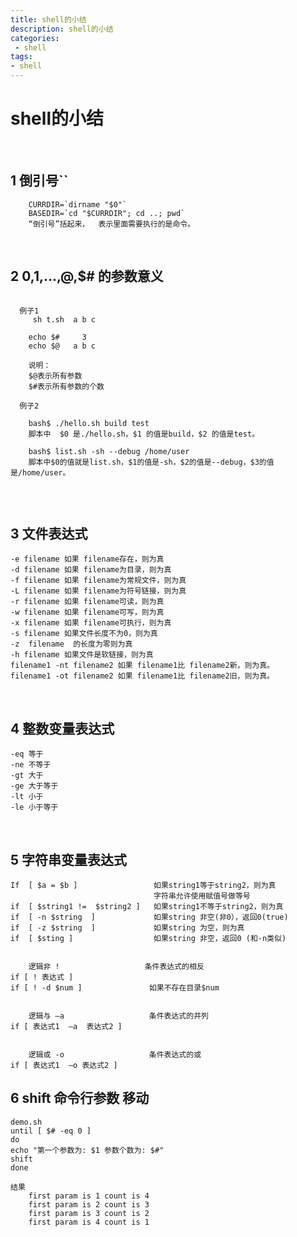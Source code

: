 ```yaml
---
title: shell的小结
description: shell的小结
categories:
 - shell
tags:
- shell
---
```



# shell的小结

<br>

##  1 倒引号``

```mysql
    CURRDIR=`dirname "$0"`
    BASEDIR=`cd "$CURRDIR"; cd ..; pwd`
    “倒引号”括起来，  表示里面需要执行的是命令。
```


<br>

##  2 $0,$1,$...,$@,$# 的参数意义

```mysql

  例子1
     sh t.sh  a b c
    
    echo $#     3
    echo $@   a b c
    
    说明：
    $@表示所有参数
    $#表示所有参数的个数
    
  例子2  
  
    bash$ ./hello.sh build test
    脚本中  $0 是./hello.sh，$1 的值是build，$2 的值是test。
    
    bash$ list.sh -sh --debug /home/user
    脚本中$0的值就是list.sh，$1的值是-sh，$2的值是--debug，$3的值是/home/user。
    
```

<br>

##  3 文件表达式  

    
    -e filename 如果 filename存在，则为真
    -d filename 如果 filename为目录，则为真 
    -f filename 如果 filename为常规文件，则为真
    -L filename 如果 filename为符号链接，则为真
    -r filename 如果 filename可读，则为真 
    -w filename 如果 filename可写，则为真 
    -x filename 如果 filename可执行，则为真
    -s filename 如果文件长度不为0，则为真
    -z  filename  的长度为零则为真 
    -h filename 如果文件是软链接，则为真
    filename1 -nt filename2 如果 filename1比 filename2新，则为真。
    filename1 -ot filename2 如果 filename1比 filename2旧，则为真。



<br>

##  4 整数变量表达式  
    
    -eq 等于
    -ne 不等于
    -gt 大于
    -ge 大于等于
    -lt 小于
    -le 小于等于


<br>

##  5  字符串变量表达式  



    If  [ $a = $b ]                 如果string1等于string2，则为真
                                    字符串允许使用赋值号做等号
    if  [ $string1 !=  $string2 ]   如果string1不等于string2，则为真       
    if  [ -n $string  ]             如果string 非空(非0），返回0(true)  
    if  [ -z $string  ]             如果string 为空，则为真
    if  [ $sting ]                  如果string 非空，返回0 (和-n类似) 
    
    
        逻辑非 !                   条件表达式的相反
    if [ ! 表达式 ]
    if [ ! -d $num ]               如果不存在目录$num
    
    
        逻辑与 –a                   条件表达式的并列
    if [ 表达式1  –a  表达式2 ]
    
    
        逻辑或 -o                   条件表达式的或
    if [ 表达式1  –o 表达式2 ]




##  6  shift   命令行参数 移动

    demo.sh
    until [ $# -eq 0 ]
    do
    echo "第一个参数为: $1 参数个数为: $#"
    shift
    done
    
    结果
        first param is 1 count is 4
        first param is 2 count is 3
        first param is 3 count is 2
        first param is 4 count is 1

